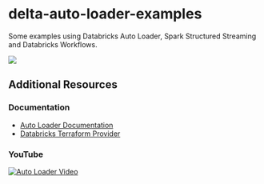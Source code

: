 # delta-auto-loader-examples
Some examples using Databricks Auto Loader, Spark Structured Streaming and Databricks Workflows.

<img src="https://res.cloudinary.com/hevo/images/f_auto,q_auto/v1636944359/hevo-learn/Databricks-Autoloader-Streaming-and-Batch-Loads/Databricks-Autoloader-Streaming-and-Batch-Loads.png?_i=AA" />

## Additional Resources

### Documentation

* [Auto Loader Documentation](https://docs.databricks.com/ingestion/auto-loader/index.html)
* [Databricks Terraform Provider](https://registry.terraform.io/providers/databrickslabs/databricks/latest/docs)

### YouTube

[![Auto Loader Video](https://img.youtube.com/vi/8a38Fv9cpd8/0.jpg)](https://www.youtube.com/watch?v=8a38Fv9cpd8)
